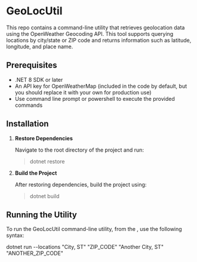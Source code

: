 ﻿# GeoLocUtil
This repo contains a command-line utility that retrieves geolocation data using the OpenWeather Geocoding API. This tool supports querying locations by city/state or ZIP code and returns information such as latitude, longitude, and place name.

## Prerequisites

- .NET 8 SDK or later
- An API key for OpenWeatherMap (included in the code by default, but you should replace it with your own for production use)
- Use command line prompt or powershell to execute the provided commands

## Installation

1. **Restore Dependencies**

   Navigate to the root directory of the project and run:
   > dotnet restore

2. **Build the Project**

    After restoring dependencies, build the project using:
    > dotnet build

## Running the Utility

To run the GeoLocUtil command-line utility, from the , use the following syntax:

dotnet run --locations "City, ST" "ZIP_CODE" "Another City, ST" "ANOTHER_ZIP_CODE"